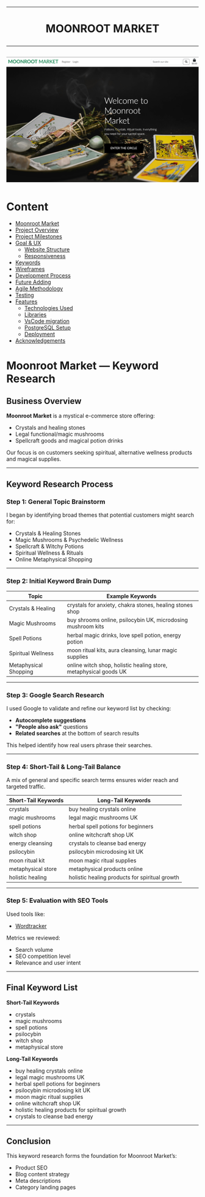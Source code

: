 
---

<h1 align="center"><strong>MOONROOT MARKET</strong>

---

![Image](media/moonroot.png)



# Content
* [Moonroot Market](#moonroot-market)
* [Project Overview](#project-overview)
* [Project Milestones](#project-milestones)
* [Goal & UX](#goal--ux)
  * [Website Structure](#website-structure)
  * [Responsiveness](#responsiveness)
* [Keywords](#business-overview)
* [Wireframes](#wireframes)
* [Development Process](#development-process)
* [Future Adding](#future-adding)
* [Agile Methodology](#agile-methodology)
* [Testing](#testing)
* [Features](#features)
  * [Technologies Used](#technologies-used)
  * [Libraries](#libraries)
  * [VsCode migration](#vs-code-migration)
  * [PostgreSQL Setup](#postgresql-setup)
  * [Deployment](#deployment)
* [Acknowledgements](#acknowledgements)


#  Moonroot Market — Keyword Research

##  Business Overview

**Moonroot Market** is a mystical e-commerce store offering:

- Crystals and healing stones  
- Legal functional/magic mushrooms  
- Spellcraft goods and magical potion drinks  

Our focus is on customers seeking spiritual, alternative wellness products and magical supplies.

---

## Keyword Research Process

### Step 1: General Topic Brainstorm

I began by identifying broad themes that potential customers might search for:

- Crystals & Healing Stones  
- Magic Mushrooms & Psychedelic Wellness  
- Spellcraft & Witchy Potions  
- Spiritual Wellness & Rituals  
- Online Metaphysical Shopping  

---

### Step 2: Initial Keyword Brain Dump

| Topic                        | Example Keywords                                                  |
|-----------------------------|-------------------------------------------------------------------|
| Crystals & Healing          | crystals for anxiety, chakra stones, healing stones shop         |
| Magic Mushrooms             | buy shrooms online, psilocybin UK, microdosing mushroom kits     |
| Spell Potions               | herbal magic drinks, love spell potion, energy potion            |
| Spiritual Wellness          | moon ritual kits, aura cleansing, lunar magic supplies           |
| Metaphysical Shopping       | online witch shop, holistic healing store, metaphysical goods UK |

---

### Step 3: Google Search Research

I used Google to validate and refine our keyword list by checking:

- **Autocomplete suggestions**  
- **"People also ask"** questions  
- **Related searches** at the bottom of search results  

This helped identify how real users phrase their searches.

---

### Step 4: Short-Tail & Long-Tail Balance

A mix of general and specific search terms ensures wider reach and targeted traffic.

| Short-Tail Keywords         | Long-Tail Keywords                                               |
|----------------------------|------------------------------------------------------------------|
| crystals                   | buy healing crystals online                                     |
| magic mushrooms            | legal magic mushrooms UK                                        |
| spell potions              | herbal spell potions for beginners                              |
| witch shop                 | online witchcraft shop UK                                       |
| energy cleansing           | crystals to cleanse bad energy                                  |
| psilocybin                 | psilocybin microdosing kit UK                                   |
| moon ritual kit            | moon magic ritual supplies                                      |
| metaphysical store         | metaphysical products online                                    |
| holistic healing           | holistic healing products for spiritual growth                  |

---

### Step 5: Evaluation with SEO Tools

Used tools like:

- [Wordtracker](https://www.wordtracker.com/)  

Metrics we reviewed:

- Search volume  
- SEO competition level  
- Relevance and user intent  

---

## Final Keyword List

**Short-Tail Keywords**

- crystals  
- magic mushrooms  
- spell potions  
- psilocybin  
- witch shop  
- metaphysical store  

**Long-Tail Keywords**

- buy healing crystals online  
- legal magic mushrooms UK  
- herbal spell potions for beginners  
- psilocybin microdosing kit UK  
- moon magic ritual supplies  
- online witchcraft shop UK  
- holistic healing products for spiritual growth  
- crystals to cleanse bad energy  

---

##  Conclusion

This keyword research forms the foundation for Moonroot Market’s:

- Product SEO  
- Blog content strategy  
- Meta descriptions  
- Category landing pages  



